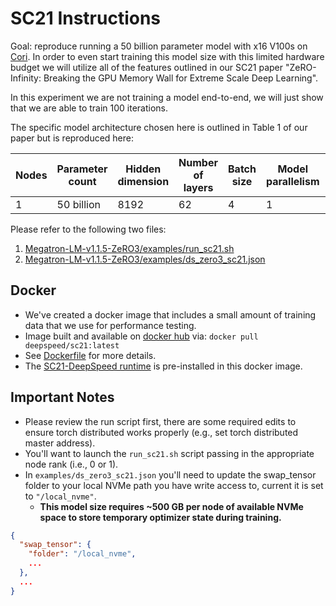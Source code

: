 
# SC21 Instructions

Goal: reproduce running a 50 billion parameter model with x16 V100s on [Cori](https://docs-dev.nersc.gov/cgpu/hardware/). In order to even start training this model size with this limited hardware budget we will utilize all of the features outlined in our SC21 paper "ZeRO-Infinity: Breaking the GPU Memory Wall for Extreme Scale Deep Learning".

In this experiment we are not training a model end-to-end, we will just show that we are able to train 100 iterations.

The specific model architecture chosen here is outlined in Table 1 of our paper but is reproduced here:

Nodes | Parameter count | Hidden dimension | Number of layers | Batch size | Model parallelism | Parameter offload | Optimizer offload
----- | --------------- | ---------------- | ---------------- | ---------- | ----------------- | ----------------- | -----------------
1     | 50 billion      | 8192             | 62               | 4          | 1                 | CPU               | NVMe

Please refer to the following two files:

1) [Megatron-LM-v1.1.5-ZeRO3/examples/run_sc21.sh](https://github.com/jeffra/DeepSpeedExamples/blob/sc21i/Megatron-LM-v1.1.5-ZeRO3/examples/run_sc21.sh)
2) [Megatron-LM-v1.1.5-ZeRO3/examples/ds_zero3_sc21.json](https://github.com/jeffra/DeepSpeedExamples/blob/sc21i/Megatron-LM-v1.1.5-ZeRO3/examples/ds_zero3_sc21.json)

## Docker
* We've created a docker image that includes a small amount of training data that we use for performance testing.
* Image built and available on [docker hub](https://hub.docker.com/r/deepspeed/sc21) via: `docker pull deepspeed/sc21:latest`
* See [Dockerfile](https://github.com/jeffra/DeepSpeedExamples/blob/sc21i/sc21-docker/Dockerfile) for more details.
* The [SC21-DeepSpeed runtime](https://github.com/jeffra/deepspeed/tree/sc21i) is pre-installed in this docker image.

## Important Notes
* Please review the run script first, there are some required edits to ensure torch distributed works properly (e.g., set torch distributed master address).
* You'll want to launch the `run_sc21.sh` script passing in the appropriate node rank (i.e., 0 or 1). 
* In `examples/ds_zero3_sc21.json` you'll need to update the swap_tensor folder to your local NVMe path you have write access to, current it is set to `"/local_nvme"`. 
  * __This model size requires ~500 GB per node of available NVMe space to store temporary optimizer state during training.__

```json
{
  "swap_tensor": {
    "folder": "/local_nvme",
    ...
  },
  ...
}
```
